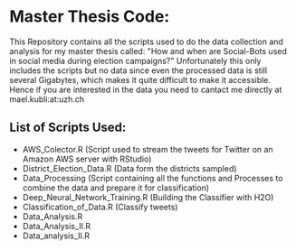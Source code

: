 # Master Thesis Code:
This Repository contains all the scripts used to do the data collection and analysis for my master thesis called: "How and when are Social-Bots used in social media during election campaigns?" Unfortunately this only includes the scripts but no data since even the processed data is still several Gigabytes, which makes it quite difficult to make it accessible. Hence if you are interested in the data you need to cantact me directly at mael.kubli:at:uzh.ch

## List of Scripts Used: 
  - AWS_Colector.R (Script used to stream the tweets for Twitter on an Amazon AWS server with RStudio)
  - District_Election_Data.R (Data form the districts sampled)
  - Data_Processing (Script containing all the functions and Processes to combine the data and prepare it for classification)
  - Deep_Neural_Network_Training.R (Building the Classifier with H2O)
  - Classification_of_Data.R (Classify tweets)
  - Data_Analysis.R
  - Data_Analysis_II.R
  - Data_analysis_II.R
  
  
